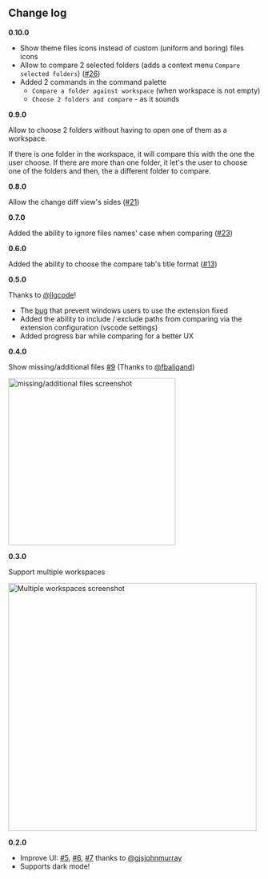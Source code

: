 ## Change log

**0.10.0**

- Show theme files icons instead of custom (uniform and boring) files icons
- Allow to compare 2 selected folders (adds a context menu `Compare selected folders`) ([#26](https://github.com/moshfeu/vscode-compare-folders/issues/26))
- Added 2 commands in the command palette
  - `Compare a folder against workspace` (when workspace is not empty)
  - `Choose 2 folders and compare` - as it sounds

**0.9.0**

Allow to choose 2 folders without having to open one of them as a workspace.

If there is one folder in the workspace, it will compare this with the one the user choose.
If there are more than one folder, it let's the user to choose one of the folders and then, the a different folder to compare.

**0.8.0**

Allow the change diff view's sides ([#21](https://github.com/moshfeu/vscode-compare-folders/issues/21))

**0.7.0**

Added the ability to ignore files names' case when comparing ([#23](https://github.com/moshfeu/vscode-compare-folders/issues/23))

**0.6.0**

Added the ability to choose the compare tab's title format ([#13](https://github.com/moshfeu/vscode-compare-folders/issues/13))

**0.5.0**

Thanks to [@llgcode](https://github.com/llgcode)!

- The [bug](https://github.com/moshfeu/vscode-compare-folders/issues/10) that prevent windows users to use the extension fixed
- Added the ability to include / exclude paths from comparing via the extension configuration (vscode settings)
- Added progress bar while comparing for a better UX

**0.4.0**

Show missing/additional files [#9](https://github.com/moshfeu/vscode-compare-folders/issues/9) (Thanks to [@fbaligand](https://github.com/fbaligand))

<img width="334" alt="missing/additional files screenshot" src="https://user-images.githubusercontent.com/3723951/71563330-90bd2f80-2a96-11ea-91b3-e2f531f2f74d.png">

**0.3.0**

Support multiple workspaces

<img width="496" alt="Multiple workspaces screenshot" src="https://user-images.githubusercontent.com/3723951/71128162-44036a00-21f5-11ea-88fe-9c2519b8a2e8.png">

**0.2.0**
- Improve UI: [#5](https://github.com/moshfeu/vscode-compare-folders/issues/5), [#6](https://github.com/moshfeu/vscode-compare-folders/issues/6), [#7](https://github.com/moshfeu/vscode-compare-folders/issues/7) thanks to [@gjsjohnmurray](https://github.com/gjsjohnmurray)
- Supports dark mode!